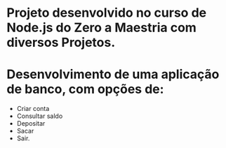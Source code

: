 # Projeto desenvolvido no curso de Node.js do Zero a Maestria com diversos Projetos.

# Desenvolvimento de uma aplicação de banco, com opções de:

* Criar conta
* Consultar saldo
* Depositar
* Sacar
* Sair.